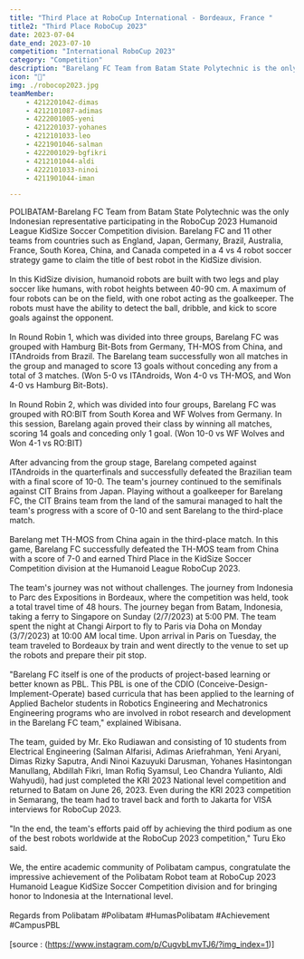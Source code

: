 ```yaml
---
title: "Third Place at RoboCup International - Bordeaux, France "
title2: "Third Place RoboCup 2023"
date: 2023-07-04
date_end: 2023-07-10
competition: "International RoboCup 2023"
category: "Competition"
description: "Barelang FC Team from Batam State Polytechnic is the only Indonesian representative participating in RoboCup 2023 Humanoid League KidSize Soccer Competition division."
icon: "🥉"
img: ./robocop2023.jpg
teamMember:
    - 4212201042-dimas
    - 4212101087-adimas
    - 4222001005-yeni
    - 4212201037-yohanes
    - 4212101033-leo
    - 4221901046-salman
    - 4222001029-bgfikri
    - 4212101044-aldi
    - 4222101033-ninoi
    - 4211901044-iman

---
```

POLIBATAM-Barelang FC Team from Batam State Polytechnic was the only Indonesian representative participating in the RoboCup 2023 Humanoid League KidSize Soccer Competition division. Barelang FC and 11 other teams from countries such as England, Japan, Germany, Brazil, Australia, France, South Korea, China, and Canada competed in a 4 vs 4 robot soccer strategy game to claim the title of best robot in the KidSize division.
<br/>
<br/>
In this KidSize division, humanoid robots are built with two legs and play soccer like humans, with robot heights between 40-90 cm. A maximum of four robots can be on the field, with one robot acting as the goalkeeper. The robots must have the ability to detect the ball, dribble, and kick to score goals against the opponent.
<br/>
<br/>
In Round Robin 1, which was divided into three groups, Barelang FC was grouped with Hamburg Bit-Bots from Germany, TH-MOS from China, and ITAndroids from Brazil. The Barelang team successfully won all matches in the group and managed to score 13 goals without conceding any from a total of 3 matches. (Won 5-0 vs ITAndroids, Won 4-0 vs TH-MOS, and Won 4-0 vs Hamburg Bit-Bots).
<br/>
<br/>
In Round Robin 2, which was divided into four groups, Barelang FC was grouped with RO:BIT from South Korea and WF Wolves from Germany. In this session, Barelang again proved their class by winning all matches, scoring 14 goals and conceding only 1 goal. (Won 10-0 vs WF Wolves and Won 4-1 vs RO:BIT)
<br/>
<br/>
After advancing from the group stage, Barelang competed against ITAndroids in the quarterfinals and successfully defeated the Brazilian team with a final score of 10-0. The team's journey continued to the semifinals against CIT Brains from Japan. Playing without a goalkeeper for Barelang FC, the CIT Brains team from the land of the samurai managed to halt the team's progress with a score of 0-10 and sent Barelang to the third-place match.
<br/>
<br/>
Barelang met TH-MOS from China again in the third-place match. In this game, Barelang FC successfully defeated the TH-MOS team from China with a score of 7-0 and earned Third Place in the KidSize Soccer Competition division at the Humanoid League RoboCup 2023.
<br/>
<br/>
The team's journey was not without challenges. The journey from Indonesia to Parc des Expositions in Bordeaux, where the competition was held, took a total travel time of 48 hours. The journey began from Batam, Indonesia, taking a ferry to Singapore on Sunday (2/7/2023) at 5:00 PM. The team spent the night at Changi Airport to fly to Paris via Doha on Monday (3/7/2023) at 10:00 AM local time. Upon arrival in Paris on Tuesday, the team traveled to Bordeaux by train and went directly to the venue to set up the robots and prepare their pit stop.
<br/>
<br/>
"Barelang FC itself is one of the products of project-based learning or better known as PBL. This PBL is one of the CDIO (Conceive-Design-Implement-Operate) based curricula that has been applied to the learning of Applied Bachelor students in Robotics Engineering and Mechatronics Engineering programs who are involved in robot research and development in the Barelang FC team," explained Wibisana.
<br/>
<br/>
The team, guided by Mr. Eko Rudiawan and consisting of 10 students from Electrical Engineering (Salman Alfarisi, Adimas Ariefrahman, Yeni Aryani, Dimas Rizky Saputra, Andi Ninoi Kazuyuki Darusman, Yohanes Hasintongan Manullang, Abdillah Fikri, Iman Rofiq Syamsul, Leo Chandra Yulianto, Aldi Wahyudi), had just completed the KRI 2023 National level competition and returned to Batam on June 26, 2023. Even during the KRI 2023 competition in Semarang, the team had to travel back and forth to Jakarta for VISA interviews for RoboCup 2023.
<br/>
<br/>
"In the end, the team's efforts paid off by achieving the third podium as one of the best robots worldwide at the RoboCup 2023 competition," Turu Eko said.
<br/>
<br/>
We, the entire academic community of Polibatam campus, congratulate the impressive achievement of the Polibatam Robot team at RoboCup 2023 Humanoid League KidSize Soccer Competition division and for bringing honor to Indonesia at the International level.
<br/>
<br/>
Regards from Polibatam #Polibatam #HumasPolibatam #Achievement #CampusPBL
<br/>
<br/>
[source : (https://www.instagram.com/p/CugvbLmvTJ6/?img_index=1)]